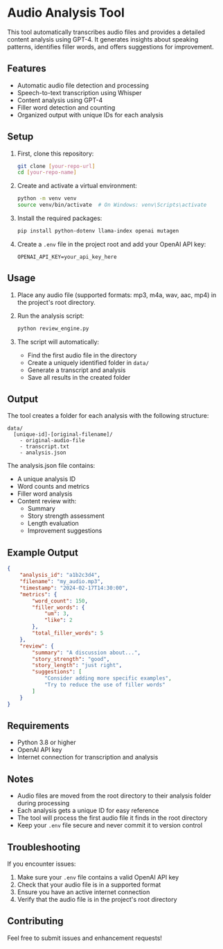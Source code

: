 # Audio Analysis Tool

This tool automatically transcribes audio files and provides a detailed content analysis using GPT-4. It generates insights about speaking patterns, identifies filler words, and offers suggestions for improvement.

## Features

- Automatic audio file detection and processing
- Speech-to-text transcription using Whisper
- Content analysis using GPT-4
- Filler word detection and counting
- Organized output with unique IDs for each analysis

## Setup

1. First, clone this repository:
   ```bash
   git clone [your-repo-url]
   cd [your-repo-name]
   ```

2. Create and activate a virtual environment:
   ```bash
   python -m venv venv
   source venv/bin/activate  # On Windows: venv\Scripts\activate
   ```

3. Install the required packages:
   ```bash
   pip install python-dotenv llama-index openai mutagen
   ```

4. Create a `.env` file in the project root and add your OpenAI API key:
   ```plaintext
   OPENAI_API_KEY=your_api_key_here
   ```

## Usage

1. Place any audio file (supported formats: mp3, m4a, wav, aac, mp4) in the project's root directory.

2. Run the analysis script:
   ```bash
   python review_engine.py
   ```

3. The script will automatically:
   - Find the first audio file in the directory
   - Create a uniquely identified folder in `data/`
   - Generate a transcript and analysis
   - Save all results in the created folder

## Output

The tool creates a folder for each analysis with the following structure:
```
data/
  [unique-id]-[original-filename]/
    - original-audio-file
    - transcript.txt
    - analysis.json
```

The analysis.json file contains:
- A unique analysis ID
- Word counts and metrics
- Filler word analysis
- Content review with:
  - Summary
  - Story strength assessment
  - Length evaluation
  - Improvement suggestions

## Example Output

```json
{
    "analysis_id": "a1b2c3d4",
    "filename": "my_audio.mp3",
    "timestamp": "2024-02-17T14:30:00",
    "metrics": {
        "word_count": 150,
        "filler_words": {
            "um": 3,
            "like": 2
        },
        "total_filler_words": 5
    },
    "review": {
        "summary": "A discussion about...",
        "story_strength": "good",
        "story_length": "just right",
        "suggestions": [
            "Consider adding more specific examples",
            "Try to reduce the use of filler words"
        ]
    }
}
```

## Requirements

- Python 3.8 or higher
- OpenAI API key
- Internet connection for transcription and analysis

## Notes

- Audio files are moved from the root directory to their analysis folder during processing
- Each analysis gets a unique ID for easy reference
- The tool will process the first audio file it finds in the root directory
- Keep your `.env` file secure and never commit it to version control

## Troubleshooting

If you encounter issues:

1. Make sure your `.env` file contains a valid OpenAI API key
2. Check that your audio file is in a supported format
3. Ensure you have an active internet connection
4. Verify that the audio file is in the project's root directory

## Contributing

Feel free to submit issues and enhancement requests!
